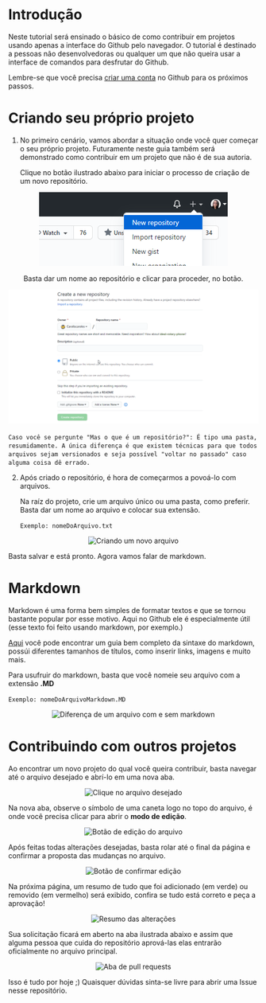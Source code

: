 # Introdução

Neste tutorial será ensinado o básico de como contribuir em projetos usando apenas a interface do Github pelo navegador.
O tutorial é destinado a pessoas não desenvolvedoras ou qualquer um que não queira usar a interface de comandos para desfrutar do Github.

Lembre-se que você precisa [criar uma conta](https://github.com/) no Github para os próximos passos.

# Criando seu próprio projeto

1) No primeiro cenário, vamos abordar a situação onde você quer começar o seu próprio projeto. Futuramente neste guia também será demonstrado como contribuir em um projeto que não é de sua autoria.
   
    Clique no botão ilustrado abaixo para iniciar o processo de criação de um novo repositório.

<p align="center"">
    <img src="./.github/images/1B.png" alt="Botão de criar um repositório 1">
<p/>

<p align="center"">
    Basta dar um nome ao repositório e clicar para proceder, no botão.
<p/>

<p align="center"">
    <img src="./.github/images/2.gif" alt="Dando nome ao repositório">
<p/>

```Caso você se pergunte "Mas o que é um repositório?": É tipo uma pasta, resumidamente. A única diferença é que existem técnicas para que todos arquivos sejam versionados e seja possível "voltar no passado" caso alguma coisa dê errado.```


2) Após criado o repositório, é hora de começarmos a povoá-lo com arquivos.

    Na raíz do projeto, crie um arquivo único ou uma pasta, como preferir. Basta dar um nome ao arquivo e colocar sua extensão.

   `Exemplo: nomeDoArquivo.txt`

<p align="center"">
    <img src="./.github/images/3.gif" alt="Criando um novo arquivo">
<p/>

Basta salvar e está pronto. Agora vamos falar de markdown.


# Markdown

Markdown é uma forma bem simples de formatar textos e que se tornou bastante popular por esse motivo. Aqui no Github ele é especialmente útil (esse texto foi feito usando markdown, por exemplo.)

[Aqui](https://github.com/adam-p/markdown-here/wiki/Markdown-Cheatsheet) você pode encontrar um guia bem completo da sintaxe do markdown, possúi diferentes tamanhos de títulos, como inserir links, imagens e muito mais.

Para usufruir do markdown, basta que você nomeie seu arquivo com a extensão **.MD**

`Exemplo: nomeDoArquivoMarkdown.MD`

<p align="center"">
    <img src="./.github/images/4.gif" alt="Diferença de um arquivo com e sem markdown">
<p/>

# Contribuindo com outros projetos

Ao encontrar um novo projeto do qual você queira contribuir, basta navegar até o arquivo desejado e abrí-lo em uma nova aba.

<p align="center"">
    <img src="./.github/images/5.png" alt="Clique no arquivo desejado">
<p/>

Na nova aba, observe o símbolo de uma caneta logo no topo do arquivo, é onde você precisa clicar para abrir o **modo de edição**.


<p align="center"">
    <img src="./.github/images/6.png" alt="Botão de edição do arquivo">
<p/


Após feitas todas alterações desejadas, basta rolar até o final da página e confirmar a proposta das mudanças no arquivo. 

<p align="center"">
    <img src="./.github/images/7.png" alt="Botão de confirmar edição">
<p/

Na próxima página, um resumo de tudo que foi adicionado (em verde) ou removido (em vermelho) será exibido, confira se tudo está correto e peça a aprovação!

<p align="center"">
    <img src="./.github/images/8.png" alt="Resumo das alterações">
<p/

Sua solicitação ficará em aberto na aba ilustrada abaixo e assim que alguma pessoa que cuida do repositório aprová-las elas entrarão oficialmente no arquivo principal.

<p align="center"">
    <img src="./.github/images/9.png" alt="Aba de pull requests">
<p/


Isso é tudo por hoje ;) Quaisquer dúvidas sinta-se livre para abrir uma Issue nesse repositório.